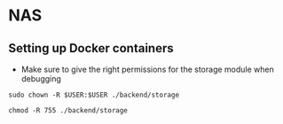 # NAS

## Setting up Docker containers
- Make sure to give the right permissions for the storage module when debugging

`sudo chown -R $USER:$USER ./backend/storage`

`chmod -R 755 ./backend/storage`
